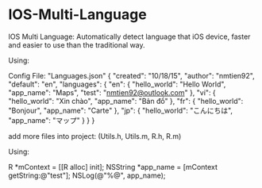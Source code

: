 # IOS-Multi-Language
IOS Multi Language: Automatically detect language that iOS device, faster and easier to use than the traditional way.

Using:

Config File: "Languages.json"
{
    "created": "10/18/15",
    "author": "nmtien92",
    "default": "en",
    "languages": {
        "en": {
            "hello_world": "Hello World",
            "app_name": "Maps",
            "test": "nmtien92@outlook.com"
        },
        "vi": {
            "hello_world": "Xin chào",
            "app_name": "Bản đồ"
        },
        "fr": {
            "hello_world": "Bonjour",
            "app_name": "Carte"
        },
        "jp": {
            "hello_world": "こんにちは",
            "app_name": "マップ"
        }
    }
}

add more files into project: (Utils.h, Utils.m, R.h, R.m)

Using: 

R *mContext = [[R alloc] init];
NSString *app_name = [mContext getString:@"test"];
NSLog(@"%@", app_name);
